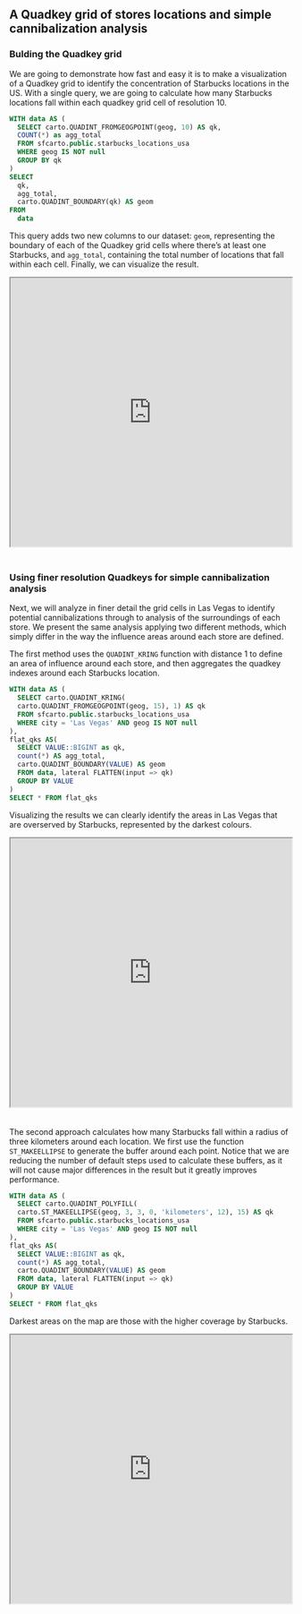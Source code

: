 ## A Quadkey grid of stores locations and simple cannibalization analysis

### Bulding the Quadkey grid

We are going to demonstrate how fast and easy it is to make a visualization of a Quadkey grid to identify the concentration of Starbucks locations in the US.
With a single query, we are going to calculate how many Starbucks locations fall within each quadkey grid cell of resolution 10.

```sql
WITH data AS (
  SELECT carto.QUADINT_FROMGEOGPOINT(geog, 10) AS qk,
  COUNT(*) as agg_total
  FROM sfcarto.public.starbucks_locations_usa
  WHERE geog IS NOT null
  GROUP BY qk
)
SELECT
  qk, 
  agg_total,
  carto.QUADINT_BOUNDARY(qk) AS geom
FROM
  data
```

This query adds two new columns to our dataset: `geom`, representing the boundary of each of the Quadkey grid cells where there’s at least one Starbucks, and `agg_total`, containing the total number of locations that fall within each cell. Finally, we can visualize the result. 

<iframe height=480px width=100% style='margin-bottom:20px' src="https://public.carto.com/builder/ad949347-876c-4ea0-88df-e4113e5dcc91" title="Starbucks locations in the US aggregated in an quadkey grid of resolution 10."></iframe>

### Using finer resolution Quadkeys for simple cannibalization analysis

Next, we will analyze in finer detail the grid cells in Las Vegas to identify potential cannibalizations through to analysis of the surroundings of each store. We present the same analysis applying two different methods, which simply differ in the way the influence areas around each store are defined.

The first method uses the `QUADINT_KRING` function with distance 1 to define an area of influence around each store, and then aggregates the quadkey indexes around each Starbucks location.

```sql
WITH data AS (
  SELECT carto.QUADINT_KRING(
  carto.QUADINT_FROMGEOGPOINT(geog, 15), 1) AS qk
  FROM sfcarto.public.starbucks_locations_usa
  WHERE city = 'Las Vegas' AND geog IS NOT null
),
flat_qks AS(
  SELECT VALUE::BIGINT as qk,
  count(*) AS agg_total, 
  carto.QUADINT_BOUNDARY(VALUE) AS geom
  FROM data, lateral FLATTEN(input => qk)
  GROUP BY VALUE
)
SELECT * FROM flat_qks
```

Visualizing the results we can clearly identify the areas in Las Vegas that are overserved by Starbucks, represented by the darkest colours.

<iframe height=480px width=100% style='margin-bottom:20px' src="https://public.carto.com/builder/2834aa81-96c0-4e00-b5bb-5a92c85a1caa" title="Starbucks locations around Las Vegas aggregated in an Quadkey grid of resolution 15 by using krings."></iframe>

The second approach calculates how many Starbucks fall within a radius of three kilometers around each location. We first use the function `ST_MAKEELLIPSE` to generate the buffer around each point. Notice that we are reducing the number of default steps used to calculate these buffers, as it will not cause major differences in the result but it greatly improves performance.

```sql
WITH data AS (
  SELECT carto.QUADINT_POLYFILL(
  carto.ST_MAKEELLIPSE(geog, 3, 3, 0, 'kilometers', 12), 15) AS qk
  FROM sfcarto.public.starbucks_locations_usa
  WHERE city = 'Las Vegas' AND geog IS NOT null
),
flat_qks AS(
  SELECT VALUE::BIGINT as qk,
  count(*) AS agg_total, 
  carto.QUADINT_BOUNDARY(VALUE) AS geom
  FROM data, lateral FLATTEN(input => qk)
  GROUP BY VALUE
)
SELECT * FROM flat_qks
```

Darkest areas on the map are those with the higher coverage by Starbucks.

<iframe height=480px width=100% style='margin-bottom:20px' src="https://public.carto.com/builder/6f911e00-6328-47a8-8145-92a0f9f2d24c" title="Starbucks locations around Las Vegas aggregated in an Quadkey grid of resolution 15 by using ellipses."></iframe>